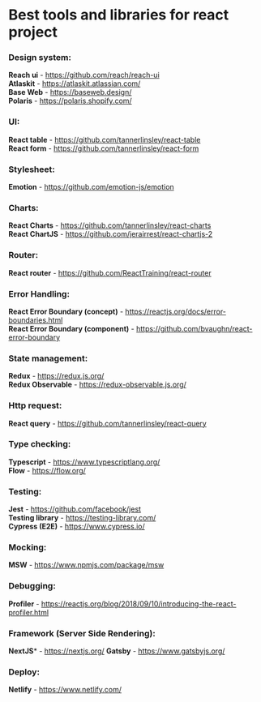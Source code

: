 # Best tools and libraries for react project

### Design system:
**Reach ui** - https://github.com/reach/reach-ui <br>
**Atlaskit** - https://atlaskit.atlassian.com/ <br>
**Base Web** - https://baseweb.design/ <br>
**Polaris** - https://polaris.shopify.com/ <br>


### UI:
**React table** - https://github.com/tannerlinsley/react-table <br>
**React form** - https://github.com/tannerlinsley/react-form <br>


### Stylesheet:
**Emotion** - https://github.com/emotion-js/emotion<br> 


### Charts:
**React Charts** - https://github.com/tannerlinsley/react-charts <br> 
**React ChartJS** - https://github.com/jerairrest/react-chartjs-2 <br>


### Router:
**React router** - https://github.com/ReactTraining/react-router


### Error Handling:
**React Error Boundary (concept)** - https://reactjs.org/docs/error-boundaries.html<br>
**React Error Boundary (component)** - https://github.com/bvaughn/react-error-boundary


### State management: 
**Redux** - https://redux.js.org/ <br>
**Redux Observable** - https://redux-observable.js.org/ <br>


### Http request:
**React query** - https://github.com/tannerlinsley/react-query


### Type checking:
**Typescript** - https://www.typescriptlang.org/ <br>
**Flow** - https://flow.org/


### Testing:
**Jest** - https://github.com/facebook/jest<br>
**Testing library** - https://testing-library.com/<br>
**Cypress (E2E)** - https://www.cypress.io/<br>


### Mocking:
**MSW** - https://www.npmjs.com/package/msw


### Debugging: 
**Profiler** - https://reactjs.org/blog/2018/09/10/introducing-the-react-profiler.html


### Framework (Server Side Rendering):
**NextJS*** - https://nextjs.org/ 
**Gatsby** - https://www.gatsbyjs.org/


### Deploy:
**Netlify** - https://www.netlify.com/
